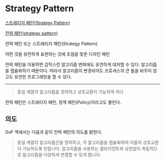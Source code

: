 # Strategy Pattern

[스트래티지 패턴(Strategy Pattern)](https://jdm.kr/blog/54)

[전략 패턴(strategy pattern)](https://johngrib.github.io/wiki/strategy-pattern/)

전략 패턴 또는 스트래티지 패턴(Strategy Pattern)

어떤 것을 유연하게 표현하는 것에 초점을 맞춘 디자인 패턴

전략 패턴을 이용하면 갑작스런 알고리즘 변화에도 유연하게 대처할 수 있다. 알고리즘을 캡슐화하기 때문이다. 따라서 알고리즘이 변경되어도 프로세스의 큰 틀을 바꾸지 않고도 유연한 프로그래밍을 할 수 있다.

----

> 동일 계열의 알고리즘을 정의하고 상호교환이 가능하게 하다

전략 패턴은 스트래티지 패턴, 정책 패턴(Policy)이라고도 불린다.

## 의도

GoF 책에서는 다음과 같이 전략 패턴의 의도를 밝힌다.

> 동일 계열의 알고리즘군을 정의하고, 각 알고리즘을 캡슐화하여 이들의 상호교환이 가능하도록 만듭니다. 알고리즘을 사용하는 클라이언트와 상관없이 독립적으로 알고리즘을 다양하게 변경할 수 있게 합니다.
